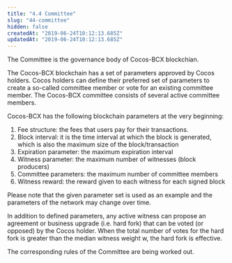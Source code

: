 ```yaml
---
title: "4.4 Committee"
slug: "44-committee"
hidden: false
createdAt: "2019-06-24T10:12:13.685Z"
updatedAt: "2019-06-24T10:12:13.685Z"
---
```

The Committee is the governance body of Cocos-BCX blockchian.

The Cocos-BCX blockchain has a set of parameters approved by Cocos holders. Cocos holders can define their preferred set of parameters to create a so-called committee member or vote for an existing committee member. The Cocos-BCX committee consists of several active committee members.

Cocos-BCX has the following blockchain parameters at the very beginning:
1.	Fee structure: the fees that users pay for their transactions.
2.	Block interval: it is the time interval at which the block is generated, which is also the maximum size of the block/transaction
3.	Expiration parameter: the maximum expiration interval
4.	Witness parameter: the maximum number of witnesses (block producers)
5.	Committee parameters: the maximum number of committee members
6.	Witness reward: the reward given to each witness for each signed block

Please note that the given parameter set is used as an example and the parameters of the network may change over time.

In addition to defined parameters, any active witness can propose an agreement or business upgrade (i.e. hard fork) that can be voted (or opposed) by the Cocos holder. When the total number of votes for the hard fork is greater than the median witness weight w, the hard fork is effective.

The corresponding rules of the Committee are being worked out.